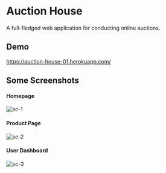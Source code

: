 # Auction House
A full-fledged web application for conducting online auctions.

## Demo
https://auction-house-01.herokuapp.com/

## Some Screenshots

#### Homepage
![sc-1](https://user-images.githubusercontent.com/55148309/131222541-35936f8f-52e1-4f9f-bf3b-9d307bcfbc98.PNG)
#### Product Page
![sc-2](https://user-images.githubusercontent.com/55148309/131222642-e35f17ae-a67d-4e88-b361-8d4266830a32.PNG)
#### User Dashboard
![sc-3](https://user-images.githubusercontent.com/55148309/131222653-39158bce-5d12-450d-aaa5-8fde7b38028d.PNG)


